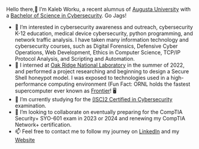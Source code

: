Hello there,👋 I’m Kaleb Worku, a recent alumnus of [Augusta University](https://augusta.edu) with a [Bachelor of Science in Cybersecurity](https://www.augusta.edu/ccs/bs-it-cybersecurity.php). Go Jags!

- 👀 I’m interested in cybersecurity awareness and outreach, cybersecurity K-12 education, medical device cybersecurity, python programming, and network traffic analysis. I have taken many information technology and cybersecurity courses, such as Digital Forensics, Defensive Cyber Operations, Web Development, Ethics in Computer Science, TCP/IP Protocol Analysis, and Scripting and Automation.
- 👀 I interned at [Oak Ridge National Laboratory](https://www.ornl.gov/) in the summer of 2022, and performed a project researching and beginning to design a Secure Shell honeypot model. I was exposed to technologies used in a high-performance computing environment (Fun Fact: ORNL holds the fastest supercomputer ever known as [Frontier](https://www.olcf.ornl.gov/frontier/)! 🖥️
- 🌱 I’m currently studying for the [(ISC)2 Certified in Cybersecurity](https://www.isc2.org/Certifications/CC?filter=featured&searchRoot=A82B5ABE5FF04271998AE8A4B5D7DEFD) examination.
- 💞️ I’m looking to collaborate on eventually preparing for the CompTIA Security+ SYO-601 exam in 2023 or 2024 and renewing my CompTIA Network+ certification.
- 📫 Feel free to contact me to follow my journey on [LinkedIn](https://linkedin.com/kaleb-worku) and my [Website](https://kalebworku.com)

<!---
Mr-Kaleb/Mr-Kaleb is a ✨ special ✨ repository because its `README.md` (this file) appears on your GitHub profile.
You can click the Preview link to take a look at your changes.
--->
